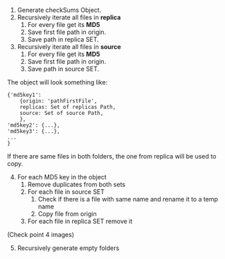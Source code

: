 

1. Generate checkSums Object.
2. Recursively iterate all files in **replica**
    1. For every file get its **MD5**
    2. Save first file path in origin.
    3. Save path in replica SET.
3. Recursively iterate all files in **source**
    1. For every file get its **MD5**
    2. Save first file path in origin.
    3. Save path in source SET.

The object will look something like:

```objectcode
{'md5key1': 
    {origin: 'pathFirstFile',
    replicas: Set of replicas Path,
    source: Set of source Path,
    },
'md5key2': {...},
'md5key3': {...},
...
}
```

If there are same files in both folders, the one from replica will be used to copy.

4. For each MD5 key in the object
    1. Remove duplicates from both sets
    2. For each file in source SET
        1. Check if there is a file with same name and rename it to a temp name
        2. Copy file from origin
    3. For each file in replica SET remove it

(Check point 4 images)

5. Recursively generate empty folders